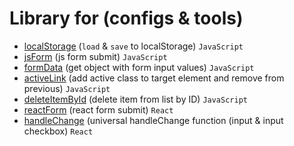 # Library for (configs & tools)

 - [localStorage](https://github.com/Inpulsgor/library/tree/master/localStorage) (`load` & `save` to localStorage) `JavaScript`
 - [jsForm](https://github.com/Inpulsgor/library/tree/master/jsForm) (js form submit) `JavaScript`
 - [formData](https://github.com/Inpulsgor/library/tree/master/formData) (get object with form input values) `JavaScript`
 - [activeLink](https://github.com/Inpulsgor/library/tree/master/activeLink) (add active class to target element and remove from previous) `JavaScript`
 - [deleteItemById](https://github.com/Inpulsgor/library/tree/master/deleteItemById) (delete item from list by ID) `JavaScript`
 - [reactForm](https://github.com/Inpulsgor/library/tree/master/reactForm) (react form submit) `React`
 - [handleChange](https://github.com/Inpulsgor/library/tree/master/handleChange) (universal handleChange function (input & input checkbox) `React`
